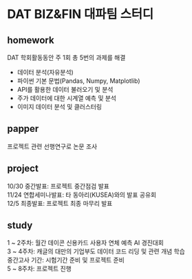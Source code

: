 # DAT BIZ&amp;FIN 대파팀 스터디    
## homework    
DAT 학회활동동안 주 1회 총 5번의 과제를 해결  
- 데이터 분석(자유분석)  
- 파이썬 기본 문법(Pandas, Numpy, Matplotlib)    
- API를 활용한 데이터 불러오기 및 분석    
- 주가 데이터에 대한 시계열 예측 및 분석    
- 이미지 데이터 분석 및 클러스터링  
  
## papper      
프로젝트 관련 선행연구로 논문 조사      
  
## project       
10/30 중간발표: 프로젝트 중간점검 발표         
11/24 연합세미나발표: 타 동아리(KUSEA)와의 발표 공유회        
12/5 최종발표: 프로젝트 최종 마무리 발표      
   
## study        
1 ~ 2주차: 월간 데이콘 신용카드 사용자 연체 예측 AI 경진대회          
3 ~ 4주차: 캐글의 대만의 기업부도 데이터 코드 리딩 및 관련 개념 학습        
중간고사 기간: 시험기간 준비 및 프로젝트 준비    
5 ~ 8주차: 프로젝트 진행    
